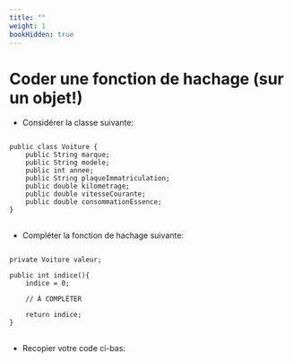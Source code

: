 ```yaml
---
title: ""
weight: 1
bookHidden: true
---
```



<style>
pre > code {
    -webkit-touch-callout: text;
    -webkit-user-select: text;
    -khtml-user-select: text;
    -moz-user-select: text;
    -ms-user-select: text;
    user-select: text;
}
</style>


# Coder une fonction de hachage (sur un objet!)

* Considérer la classe suivante:

<pre class="language-java">
<code class="language-java">
public class Voiture {
    public String marque;
    public String modele;
    public int annee;
    public String plaqueImmatriculation;
    public double kilometrage;
    public double vitesseCourante;
    public double consommationEssence;
}
</code>
</pre>


* Compléter la fonction de hachage suivante:

<pre class="language-java">
<code class="language-java">
private Voiture valeur;

public int indice(){
    indice = 0;

    // À COMPLÉTER

    return indice;
}
</code>
</pre>



* Recopier votre code ci-bas:


